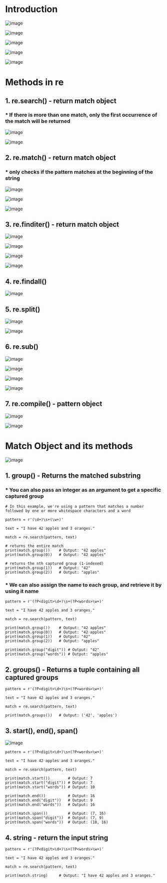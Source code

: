 # Introduction

![image](https://user-images.githubusercontent.com/60442877/227833271-35f0be93-ed46-4c16-85d9-9d6a98667d35.png)

![image](https://user-images.githubusercontent.com/60442877/227833070-d113a7c4-7adf-403f-bf9f-a88ff3e81d6a.png)

![image](https://user-images.githubusercontent.com/60442877/227834679-ec6472be-060c-4759-80c0-d84e4ae32c12.png)

![image](https://user-images.githubusercontent.com/60442877/227835461-a093683e-2621-4f82-8725-0189d50f0ca5.png)

![image](https://user-images.githubusercontent.com/60442877/227835742-1253f0ee-7ba7-4c48-82d8-870ec73e6f1d.png)

# Methods in re

## 1. re.search() - return match object

### * If there is more than one match, only the first occurrence of the match will be returned

![image](https://user-images.githubusercontent.com/60442877/227834272-c019919b-ab37-4db8-bb33-a3a8a14a3330.png)

![image](https://user-images.githubusercontent.com/60442877/227834297-f118b93f-7c7b-4d8e-8b45-a6409eab615f.png)

## 2. re.match() - return match object

### * only checks if the pattern matches at the beginning of the string

![image](https://user-images.githubusercontent.com/60442877/227839159-5b089646-fc57-4156-b7e1-3fdf4515cd03.png)

![image](https://user-images.githubusercontent.com/60442877/227839181-19a1ab97-d136-4660-95a8-5ca5c2986a00.png)

![image](https://user-images.githubusercontent.com/60442877/227839229-bd93892e-da11-4afb-a4e4-c883904d6b51.png)

## 3. re.finditer() - return match object

![image](https://user-images.githubusercontent.com/60442877/228116135-fc7e511b-3441-47a7-a18c-dd7b6fb17fa5.png)

![image](https://user-images.githubusercontent.com/60442877/228116354-88776e23-cad6-4f8f-915b-39d0b66f3cdc.png)

![image](https://user-images.githubusercontent.com/60442877/228116483-0272b5f3-f04b-4a6c-b2e7-c18cfd85df69.png)

![image](https://user-images.githubusercontent.com/60442877/228116501-c66e6713-af32-46a8-afba-b30142c90428.png)


## 4. re.findall()

![image](https://user-images.githubusercontent.com/60442877/227837071-c7410b33-0fdc-46f0-9ead-8326fb400d31.png)

## 5. re.split()

![image](https://user-images.githubusercontent.com/60442877/227837451-534657e3-83eb-4b60-badc-a3b195245573.png)

![image](https://user-images.githubusercontent.com/60442877/227837468-f0bbe21c-fc7c-4350-a8d7-c79a46bb7b62.png)

## 6. re.sub()

![image](https://user-images.githubusercontent.com/60442877/227838385-20fff413-9a50-474d-93ce-cc6cbb9bb9cd.png)

![image](https://user-images.githubusercontent.com/60442877/227838409-d2914a9f-4ec3-480e-bdbd-634b7e040966.png)

![image](https://user-images.githubusercontent.com/60442877/227838431-b71b2ca7-23b7-487c-aa4f-cc7abbf2d8f5.png)

![image](https://user-images.githubusercontent.com/60442877/227838450-69319b82-f244-45b4-adf7-72cd9dc9e610.png)

## 7. re.compile() - pattern object

![image](https://user-images.githubusercontent.com/60442877/228106291-51ff6327-18cc-402c-b358-493b8532cb57.png)

![image](https://user-images.githubusercontent.com/60442877/228106315-37c3a068-e95a-44f4-8b3c-a662872bed45.png)


# Match Object and its methods

![image](https://user-images.githubusercontent.com/60442877/228101400-71eb7d16-83b9-4e17-9587-a8215522e8d7.png)

## 1. group() - Returns the matched substring

### * You can also pass an integer as an argument to get a specific captured group

    # In this example, we're using a pattern that matches a number followed by one or more whitespace characters and a word
    
    pattern = r'(\d+)\s+(\w+)'
    
    text = "I have 42 apples and 3 oranges."
    
    match = re.search(pattern, text)
    
    # returns the entire match
    print(match.group())    # Output: "42 apples"
    print(match.group(0))   # Output: "42 apples"
    
    # returns the nth captured group (1-indexed)
    print(match.group(1))   # Output: "42"
    print(match.group(2))   # Output: "apples"
    
### * We can also assign the name to each group, and retrieve it by using it name
    
    pattern = r'(?P<digit>\d+)\s+(?P<words>\w+)'
    
    text = "I have 42 apples and 3 oranges."
    
    match = re.search(pattern, text)
    
    print(match.group())    # Output: "42 apples"
    print(match.group(0))   # Output: "42 apples"
    print(match.group(1))   # Output: "42"
    print(match.group(2))   # Output: "apples"
    
    print(match.group("digit")) # Output: "42"
    print(match.group("words")) # Output: "apples"
    

## 2. groups() - Returns a tuple containing all captured groups
    
    pattern = r'(?P<digit>\d+)\s+(?P<words>\w+)'
    
    text = "I have 42 apples and 3 oranges."
    
    match = re.search(pattern, text)

    print(match.groups())   # Output: ('42', 'apples')


## 3. start(), end(), span()

![image](https://user-images.githubusercontent.com/60442877/228103439-735645c0-2eff-4297-8ba6-64de93847313.png)

    pattern = r'(?P<digit>\d+)\s+(?P<words>\w+)'
    
    text = "I have 42 apples and 3 oranges."
    
    match = re.search(pattern, text)

    print(match.start())        # Output: 7
    print(match.start("digit")) # Output: 7
    print(match.start("words")) # Output: 10
    
    print(match.end())          # Output: 16
    print(match.end("digit"))   # Output: 9
    print(match.end("words"))   # Output: 16
    
    print(match.span())         # Output: (7, 16)
    print(match.span("digit"))  # Output: (7, 9)
    print(match.span("words"))  # Output: (10, 16)

## 4. string - return the input string

    pattern = r'(?P<digit>\d+)\s+(?P<words>\w+)'
    
    text = "I have 42 apples and 3 oranges."
    
    match = re.search(pattern, text)
    
    print(match.string)     # Output: "I have 42 apples and 3 oranges."
